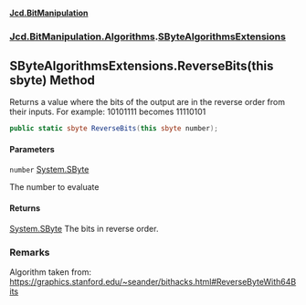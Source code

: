 #### [Jcd.BitManipulation](index 'index')
### [Jcd.BitManipulation.Algorithms](Jcd.BitManipulation.Algorithms 'Jcd.BitManipulation.Algorithms').[SByteAlgorithmsExtensions](Jcd.BitManipulation.Algorithms.SByteAlgorithmsExtensions 'Jcd.BitManipulation.Algorithms.SByteAlgorithmsExtensions')

## SByteAlgorithmsExtensions.ReverseBits(this sbyte) Method

Returns a value where the bits of the output are in the reverse order from their inputs.
For example: 10101111 becomes 11110101

```csharp
public static sbyte ReverseBits(this sbyte number);
```
#### Parameters

<a name='Jcd.BitManipulation.Algorithms.SByteAlgorithmsExtensions.ReverseBits(thissbyte).number'></a>

`number` [System.SByte](https://docs.microsoft.com/en-us/dotnet/api/System.SByte 'System.SByte')

The number to evaluate

#### Returns
[System.SByte](https://docs.microsoft.com/en-us/dotnet/api/System.SByte 'System.SByte')
The bits in reverse order.

### Remarks
Algorithm taken from: https://graphics.stanford.edu/~seander/bithacks.html#ReverseByteWith64Bits